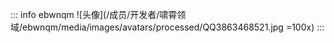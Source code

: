 ::: info ebwnqm
![头像](/成员/开发者/啸霄领域/ebwnqm/media/images/avatars/processed/QQ3863468521.jpg =100x)
:::